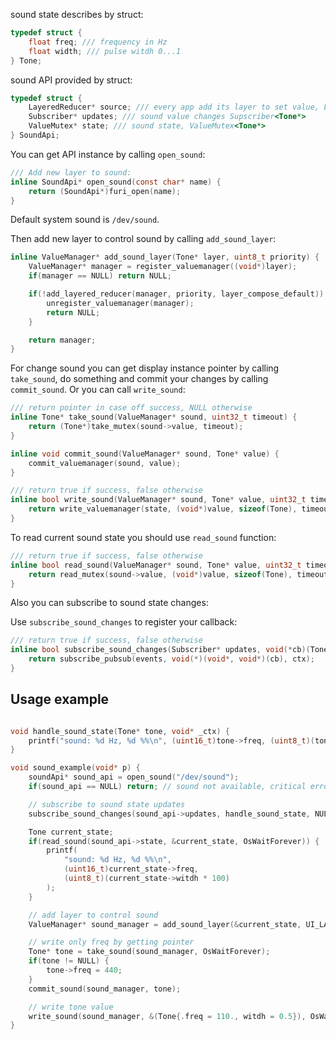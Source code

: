sound state describes by struct:

```C
typedef struct {
    float freq; /// frequency in Hz
    float width; /// pulse witdh 0...1
} Tone;
```

sound API provided by struct:

```C
typedef struct {
    LayeredReducer* source; /// every app add its layer to set value, LayeredReducer<Tone*>
    Subscriber* updates; /// sound value changes Supscriber<Tone*>
    ValueMutex* state; /// sound state, ValueMutex<Tone*>
} SoundApi;
```

You can get API instance by calling `open_sound`:

```C
/// Add new layer to sound:
inline SoundApi* open_sound(const char* name) {
    return (SoundApi*)furi_open(name);
}
```

Default system sound is `/dev/sound`.

Then add new layer to control sound by calling `add_sound_layer`:

```C
inline ValueManager* add_sound_layer(Tone* layer, uint8_t priority) {
    ValueManager* manager = register_valuemanager((void*)layer);
    if(manager == NULL) return NULL;

    if(!add_layered_reducer(manager, priority, layer_compose_default)) {
        unregister_valuemanager(manager);
        return NULL;
    }

    return manager;
}
```

For change sound you can get display instance pointer by calling `take_sound`, do something and commit your changes by calling `commit_sound`. Or you can call `write_sound`:

```C
/// return pointer in case off success, NULL otherwise
inline Tone* take_sound(ValueManager* sound, uint32_t timeout) {
    return (Tone*)take_mutex(sound->value, timeout);
}

inline void commit_sound(ValueManager* sound, Tone* value) {
    commit_valuemanager(sound, value);
}

/// return true if success, false otherwise
inline bool write_sound(ValueManager* sound, Tone* value, uint32_t timeout) {
    return write_valuemanager(state, (void*)value, sizeof(Tone), timeout);
}
```

To read current sound state you should use `read_sound` function:

```C
/// return true if success, false otherwise
inline bool read_sound(ValueManager* sound, Tone* value, uint32_t timeout) {
    return read_mutex(sound->value, (void*)value, sizeof(Tone), timeout);
}
```

Also you can subscribe to sound state changes:

Use `subscribe_sound_changes` to register your callback:

```C
/// return true if success, false otherwise
inline bool subscribe_sound_changes(Subscriber* updates, void(*cb)(Tone*, void*), void* ctx) {
    return subscribe_pubsub(events, void(*)(void*, void*)(cb), ctx);
}
```

## Usage example

```C

void handle_sound_state(Tone* tone, void* _ctx) {
    printf("sound: %d Hz, %d %%\n", (uint16_t)tone->freq, (uint8_t)(tone->witdh * 100));
}

void sound_example(void* p) {
    soundApi* sound_api = open_sound("/dev/sound");
    if(sound_api == NULL) return; // sound not available, critical error

    // subscribe to sound state updates
    subscribe_sound_changes(sound_api->updates, handle_sound_state, NULL);

    Tone current_state;
    if(read_sound(sound_api->state, &current_state, OsWaitForever)) {
        printf(
            "sound: %d Hz, %d %%\n",
            (uint16_t)current_state->freq,
            (uint8_t)(current_state->witdh * 100)
        );
    }

    // add layer to control sound
    ValueManager* sound_manager = add_sound_layer(&current_state, UI_LAYER_APP);

    // write only freq by getting pointer
    Tone* tone = take_sound(sound_manager, OsWaitForever);
    if(tone != NULL) {
        tone->freq = 440;
    }
    commit_sound(sound_manager, tone);

    // write tone value
    write_sound(sound_manager, &(Tone{.freq = 110., witdh = 0.5}), OsWaitForever);
}
```
